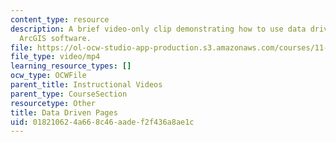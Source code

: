 ```yaml
---
content_type: resource
description: A brief video-only clip demonstrating how to use data driven pages in
  ArcGIS software.
file: https://ol-ocw-studio-app-production.s3.amazonaws.com/courses/11-205-introduction-to-spatial-analysis-fall-2019/018210624a668c46aadef2f436a8ae1c_MIT11_205F19_data_driven_pages.mp4
file_type: video/mp4
learning_resource_types: []
ocw_type: OCWFile
parent_title: Instructional Videos
parent_type: CourseSection
resourcetype: Other
title: Data Driven Pages
uid: 01821062-4a66-8c46-aade-f2f436a8ae1c
---
```

